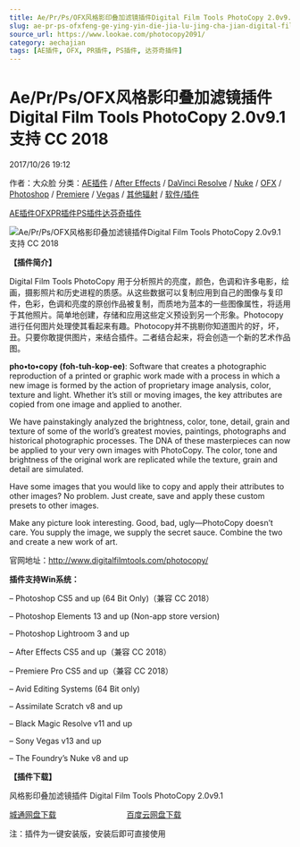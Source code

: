 ```yaml
---
title: Ae/Pr/Ps/OFX风格影印叠加滤镜插件Digital Film Tools PhotoCopy 2.0v9.1 支持 CC 2018
slug: ae-pr-ps-ofxfeng-ge-ying-yin-die-jia-lu-jing-cha-jian-digital-film-tools-photocopy-2-0v9-1-zhi-chi-cc-2018
source_url: https://www.lookae.com/photocopy2091/
category: aechajian
tags: [AE插件, OFX, PR插件, PS插件, 达芬奇插件]
---
```

# Ae/Pr/Ps/OFX风格影印叠加滤镜插件Digital Film Tools PhotoCopy 2.0v9.1 支持 CC 2018

2017/10/26 19:12

作者：大众脸
分类：[AE插件](https://www.lookae.com/after-effects/aechajian/) / [After Effects](https://www.lookae.com/after-effects/) / [DaVinci Resolve](https://www.lookae.com/qitarjcj/resolvezy/) / [Nuke](https://www.lookae.com/qitarjcj/nukezy/) / [OFX](https://www.lookae.com/qitarjcj/ofxzy/) / [Photoshop](https://www.lookae.com/qitarjcj/pszy/) / [Premiere](https://www.lookae.com/qitarjcj/premierezy/) / [Vegas](https://www.lookae.com/qitarjcj/vegaszy/) / [其他辐射](https://www.lookae.com/others/) / [软件/插件](https://www.lookae.com/qitarjcj/)

[AE插件](https://www.lookae.com/tag/ae%e6%8f%92%e4%bb%b6/)[OFX](https://www.lookae.com/tag/ofx/)[PR插件](https://www.lookae.com/tag/pr%e6%8f%92%e4%bb%b6/)[PS插件](https://www.lookae.com/tag/ps%e6%8f%92%e4%bb%b6/)[达芬奇插件](https://www.lookae.com/tag/%e8%be%be%e8%8a%ac%e5%a5%87%e6%8f%92%e4%bb%b6/)

![Ae/Pr/Ps/OFX风格影印叠加滤镜插件Digital Film Tools PhotoCopy 2.0v9.1 支持 CC 2018](https://www.lookae.com/wp-content/uploads/2016/08/PhotoCopy.jpg "Ae/Pr/Ps/OFX风格影印叠加滤镜插件Digital Film Tools PhotoCopy 2.0v9.1 支持 CC 2018-LookAE.com")

**【插件简介】**

Digital Film Tools PhotoCopy 用于分析照片的亮度，颜色，色调和许多电影，绘画，摄影照片和历史进程的质感。从这些数据可以复制应用到自己的图像与复印件，色彩，色调和亮度的原创作品被复制，而质地为蓝本的一些图像属性，将适用于其他照片。简单地创建，存储和应用这些定义预设到另一个形象。Photocopy 进行任何图片处理使其看起来有趣。Photocopy并不挑剔你知道图片的好，坏，丑。只要你敢提供图片，来结合插件。二者结合起来，将会创造一个新的艺术作品图。

**pho•to•copy (foh-tuh-kop-ee)**: Software that creates a photographic reproduction of a printed or graphic work made with a process in which a new image is formed by the action of proprietary image analysis, color, texture and light. Whether it’s still or moving images, the key attributes are copied from one image and applied to another.

We have painstakingly analyzed the brightness, color, tone, detail, grain and texture of some of the world’s greatest movies, paintings, photographs and historical photographic processes. The DNA of these masterpieces can now be applied to your very own images with PhotoCopy. The color, tone and brightness of the original work are replicated while the texture, grain and detail are simulated.

Have some images that you would like to copy and apply their attributes to other images? No problem. Just create, save and apply these custom presets to other images.

Make any picture look interesting. Good, bad, ugly—PhotoCopy doesn’t care. You supply the image, we supply the secret sauce. Combine the two and create a new work of art.

官网地址：http://www.digitalfilmtools.com/photocopy/

**插件支持Win系统：**

– Photoshop CS5 and up (64 Bit Only)（兼容 CC 2018）

– Photoshop Elements 13 and up (Non-app store version)

– Photoshop Lightroom 3 and up

– After Effects CS5 and up（兼容 CC 2018）

– Premiere Pro CS5 and up（兼容 CC 2018）

– Avid Editing Systems (64 Bit only)

– Assimilate Scratch v8 and up

– Black Magic Resolve v11 and up

– Sony Vegas v13 and up

– The Foundry’s Nuke v8 and up

**【插件下载】**

风格影印叠加滤镜插件 Digital Film Tools PhotoCopy 2.0v9.1

[城通网盘下载](https://www.pipipan.com/fs/680462-225774017)                                [百度云网盘下载](https://pan.baidu.com/s/1kUQABkj)

注：插件为一键安装版，安装后即可直接使用
